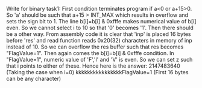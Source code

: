 Write for binary task1:
First condition terminates program if a<0 or a+15>0. So 'a' should be such that a+15 > INT_MAX which results in overflow and sets the sign bit to 1. The line b[i]=b[i] & 0xfffe makes numerical value of b[i] even. So we cannot select i to 10 so that '0' becomes '1'. Then there should be a other way. From assembly code it is clear that 'inp' is placed 16 bytes before 'res' and read function reads 0x20(32) characters in memory of inp instead of 10. So we can overflow the res buffer such that res becomes "FlagValue=1". Then again comes the b[i]=b[i] & 0xfffe condition. In "FlagValue=1", numeric value of 'F','l' and 'V' is even. So we can set z such that i points to either of these.
Hence here is the answer:
2147483640 (Taking the case when i=0)
kkkkkkkkkkkkkkkkFlagValue=1 (First 16 bytes can be any character)
